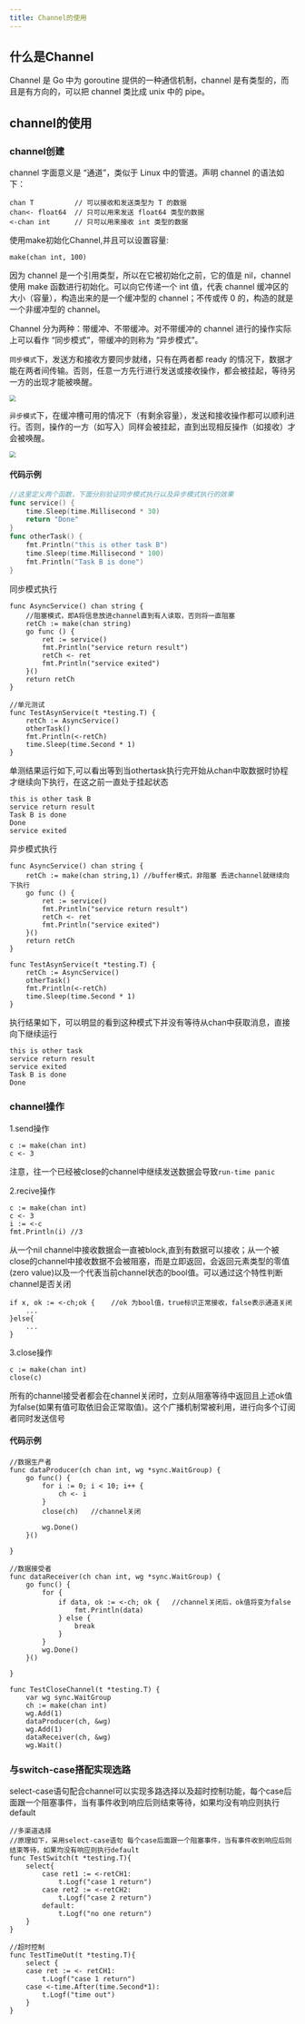 ```yaml
---
title: Channel的使用
---
```

## 什么是Channel

Channel 是 Go 中为 goroutine 提供的一种通信机制，channel 是有类型的，而且是有方向的，可以把 channel 类比成 unix 中的 pipe。

## channel的使用
### channel创建
channel 字面意义是 “通道”，类似于 Linux 中的管道。声明 channel 的语法如下：
```
chan T          // 可以接收和发送类型为 T 的数据
chan<- float64  // 只可以用来发送 float64 类型的数据
<-chan int      // 只可以用来接收 int 类型的数据
```
使用make初始化Channel,并且可以设置容量:
```
make(chan int, 100)
```
因为 channel 是一个引用类型，所以在它被初始化之前，它的值是 nil，channel 使用 make 函数进行初始化。可以向它传递一个 int 值，代表 channel 缓冲区的大小（容量），构造出来的是一个缓冲型的 channel；不传或传 0 的，构造的就是一个非缓冲型的 channel。

Channel 分为两种：带缓冲、不带缓冲。对不带缓冲的 channel 进行的操作实际上可以看作 “同步模式”，带缓冲的则称为 “异步模式”。

`同步模式`下，发送方和接收方要同步就绪，只有在两者都 ready 的情况下，数据才能在两者间传输。否则，任意一方先行进行发送或接收操作，都会被挂起，等待另一方的出现才能被唤醒。

<img src="https://raw.githubusercontent.com/enbo-wang/new_picbed/master/img/1728a8bca1fc4c1f-20200614165223500.png" style="zoom:67%;" />

`异步模式`下，在缓冲槽可用的情况下（有剩余容量），发送和接收操作都可以顺利进行。否则，操作的一方（如写入）同样会被挂起，直到出现相反操作（如接收）才会被唤醒。

<img src="https://raw.githubusercontent.com/enbo-wang/new_picbed/master/img/1728a8bca1fc4c1f-20200614165223500-20200822180035466.png" style="zoom:67%;" />

#### 代码示例
```go
//这里定义两个函数，下面分别验证同步模式执行以及异步模式执行的效果
func service() {
	time.Sleep(time.Millisecond * 30)
	return "Done"
}
func otherTask() {
	fmt.Println("this is other task B")
	time.Sleep(time.Millisecond * 100)
	fmt.Println("Task B is done")
}
```
同步模式执行
```
func AsyncService() chan string { 
	//阻塞模式，即A将信息放进channel直到有人读取，否则将一直阻塞	
	retCh := make(chan string) 
	go func () {
		ret := service()
		fmt.Println("service return result")
		retCh <- ret 
		fmt.Println("service exited")
	}()
	return retCh
}

//单元测试
func TestAsynService(t *testing.T) {
	retCh := AsyncService()
	otherTask()
	fmt.Println(<-retCh)
	time.Sleep(time.Second * 1)
}
```
单测结果运行如下,可以看出等到当othertask执行完开始从chan中取数据时协程才继续向下执行，在这之前一直处于挂起状态
```
this is other task B
service return result
Task B is done
Done
service exited
```
异步模式执行
```
func AsyncService() chan string { 
	retCh := make(chan string,1) //buffer模式，非阻塞 丢进channel就继续向下执行
	go func () {
		ret := service()
		fmt.Println("service return result")
		retCh <- ret 
		fmt.Println("service exited")
	}()
	return retCh
}

func TestAsynService(t *testing.T) {
	retCh := AsyncService()
	otherTask()
	fmt.Println(<-retCh)
	time.Sleep(time.Second * 1)
}
```
执行结果如下，可以明显的看到这种模式下并没有等待从chan中获取消息，直接向下继续运行
```
this is other task
service return result
service exited
Task B is done
Done
```

### channel操作
1.send操作
```
c := make(chan int)
c <- 3
```
注意，往一个已经被close的channel中继续发送数据会导致`run-time panic`

2.recive操作
```
c := make(chan int)
c <- 3
i := <-c
fmt.Println(i) //3
```
从一个nil channel中接收数据会一直被block,直到有数据可以接收；从一个被close的channel中接收数据不会被阻塞，而是立即返回，会返回元素类型的零值(zero value)以及一个代表当前channel状态的bool值。可以通过这个特性判断channel是否关闭
```
if x, ok := <-ch;ok {    //ok 为bool值，true标识正常接收，false表示通道关闭
    ...
}else{
    ...
} 
```

3.close操作
```
c := make(chan int)
close(c)
```
所有的channel接受者都会在channel关闭时，立刻从阻塞等待中返回且上述ok值为false(如果有值可取依旧会正常取值)。这个广播机制常被利用，进行向多个订阅者同时发送信号

#### 代码示例
```
//数据生产者
func dataProducer(ch chan int, wg *sync.WaitGroup) {
	go func() {
		for i := 0; i < 10; i++ {
			ch <- i
		}
		close(ch)	//channel关闭

		wg.Done()
	}()

}

//数据接受者
func dataReceiver(ch chan int, wg *sync.WaitGroup) {
	go func() {
		for {
			if data, ok := <-ch; ok {	//channel关闭后，ok值将变为false
				fmt.Println(data)
			} else {
				break
			}
		}
		wg.Done()
	}()

}

func TestCloseChannel(t *testing.T) {
	var wg sync.WaitGroup
	ch := make(chan int)
	wg.Add(1)
	dataProducer(ch, &wg)
	wg.Add(1)
	dataReceiver(ch, &wg)
	wg.Wait()
```



### 与switch-case搭配实现选路
select-case语句配合channel可以实现多路选择以及超时控制功能，每个case后面跟一个阻塞事件，当有事件收到响应后则结束等待，如果均没有响应则执行default 
```
//多渠道选择
//原理如下，采用select-case语句 每个case后面跟一个阻塞事件，当有事件收到响应后则结束等待，如果均没有响应则执行default
func TestSwitch(t *testing.T){
	select{
		case ret1 := <-retCH1:
			t.Logf("case 1 return")
		case ret2 := <-retCH2:
			t.Logf("case 2 return")
		default:
			t.Logf("no one return")
	}
}

//超时控制
func TestTimeOut(t *testing.T){
	select {
	case ret := <- retCH1:
		t.Logf("case 1 return")
	case <-time.After(time.Second*1):
		t.Logf("time out")
	}
}
```